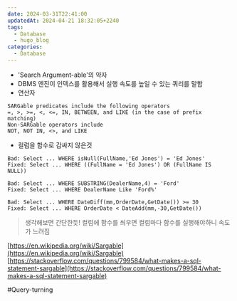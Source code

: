 ```yaml
---
date: 2024-03-31T22:41:00
updatedAt: 2024-04-21 18:32:05+2240
tags:
  - Database
  - hugo_blog
categories:
  - Database
---
```

- 'Search Argument-able'의 약자
- DBMS 엔진이 인덱스를 활용해서 실행 속도를 높일 수 있는 쿼리를 말함
- 연산자

```
SARGable predicates include the following operators
=, >, >=, <, <=, IN, BETWEEN, and LIKE (in the case of prefix matching)
Non-SARGable operators include
NOT, NOT IN, <>, and LIKE 
```

- 컬럼을 함수로 감싸지 않은것

```
Bad: Select ... WHERE isNull(FullName,'Ed Jones') = 'Ed Jones'
Fixed: Select ... WHERE ((FullName = 'Ed Jones') OR (FullName IS NULL))

Bad: Select ... WHERE SUBSTRING(DealerName,4) = 'Ford'
Fixed: Select ... WHERE DealerName Like 'Ford%'

Bad: Select ... WHERE DateDiff(mm,OrderDate,GetDate()) >= 30
Fixed: Select ... WHERE OrderDate < DateAdd(mm,-30,GetDate()) 
```

> 생각해보면 간단한듯! 컬럼에 함수를 씌우면 컬럼마다 함수를 실행해야하니 속도가 느려짐

[https://en.wikipedia.org/wiki/Sargable](https://en.wikipedia.org/wiki/Sargable)  
[https://stackoverflow.com/questions/799584/what-makes-a-sql-statement-sargable](https://stackoverflow.com/questions/799584/what-makes-a-sql-statement-sargable)

#Query-turning 